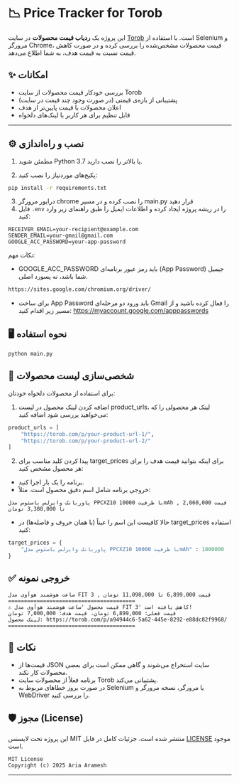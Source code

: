 # 📉 Price Tracker for Torob

این پروژه یک **ردیاب قیمت محصولات** در سایت [Torob](https://torob.com) است. با استفاده از Selenium و مرورگر Chrome، قیمت محصولات مشخص‌شده را بررسی کرده و در صورت کاهش قیمت نسبت به قیمت هدف، به شما اطلاع می‌دهد.

## ✨ امکانات
- بررسی خودکار قیمت محصولات از سایت Torob
- پشتیبانی از بازه‌ی قیمتی (در صورت وجود چند قیمت در سایت)
- اعلان محصولات با قیمت پایین‌تر از هدف
- قابل تنظیم برای هر کاربر با لینک‌های دلخواه

---

## ⚙️ نصب و راه‌اندازی

1. مطمئن شوید Python 3.7 یا بالاتر را نصب دارید.

2. پکیج‌های موردنیاز را نصب کنید:

```bash
pip install -r requirements.txt
```

3. درایور مرورگر chrome را نصب کرده و در مسیر main.py قرار دهید
4. فایل `.env` را در ریشه پروژه ایجاد کرده و اطلاعات ایمیل را طبق راهنمای زیر وارد کنید:

```env
RECEIVER_EMAIL=your-recipient@example.com
SENDER_EMAIL=your-gmail@gmail.com
GOOGLE_ACC_PASSWORD=your-app-password

```

نکات مهم:
* GOOGLE_ACC_PASSWORD باید رمز عبور برنامه‌ای (App Password) جیمیل شما باشد، نه پسورد اصلی.

```markdown
https://sites.google.com/chromium.org/driver/
```

* برای ساخت App Password باید ورود دو مرحله‌ای Gmail را فعال کرده باشید و از مسیر زیر اقدام کنید: https://myaccount.google.com/apppasswords
## 🖥️ نحوه استفاده
```bash
python main.py
```

## 🧪 شخصی‌سازی لیست محصولات
برای استفاده از محصولات دلخواه خودتان:
1. اضافه کردن لینک محصول
در لیست product_urls، لینک هر محصولی را که می‌خواهید بررسی شود اضافه کنید:

```python
product_urls = [
    "https://torob.com/p/your-product-url-1/",
    "https://torob.com/p/your-product-url-2/"
]
```
2. پیدا کردن کلید مناسب برای target_prices
برای اینکه بتوانید قیمت هدف را برای هر محصول مشخص کنید:
* برنامه را یک بار اجرا کنید.
* خروجی برنامه شامل اسم دقیق محصول است. مثلاً:
```text
پاوربانک وایرلس باسئوس مدل PPCXZ10 با ظرفیت 10000mAh , قیمت 2,060,000 تا 3,380,000 تومان
```
* حالا کافیست این اسم را عیناً (با همان حروف و فاصله‌ها) در target_prices استفاده کنید:

```python
target_prices = {
    "پاوربانک وایرلس باسئوس مدل PPCXZ10 با ظرفیت 10000mAh" : 1800000
}
```

## ✅ خروجی نمونه
```text
ساعت هوشمند هوآوی مدل FIT 3 , قیمت 6,899,000 تا 11,098,000 تومان
========================================
⚠️ قیمت محصول 'ساعت هوشمند هوآوی مدل FIT 3' کاهش یافته است!
قیمت فعلی: 6,899,000 تومان، قیمت هدف: 7,000,000 تومان
لینک محصول: https://torob.com/p/a94944c6-5a62-445e-8292-e88dc82f9968/
========================================
```
## 🧹 نکات
* قیمت‌ها از JSON سایت استخراج می‌شوند و گاهی ممکن است برای بعضی محصولات کار نکند.
* برنامه فعلاً از محصولات سایت Torob پشتیبانی می‌کند.
* در صورت بروز خطاهای مربوط به Selenium یا مرورگر، نسخه مرورگر و WebDriver را بررسی کنید.
## 🛡 مجوز (License)

این پروژه تحت لایسنس MIT منتشر شده است. جزئیات کامل در فایل [LICENSE](LICENSE) موجود است.

```
MIT License
Copyright (c) 2025 Aria Aramesh
```

---